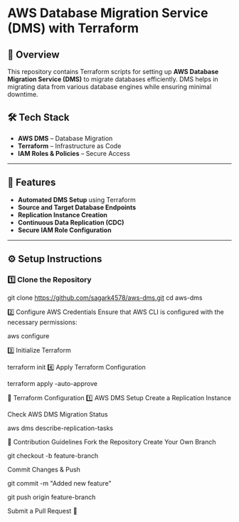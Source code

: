 # AWS Database Migration Service (DMS) with Terraform

## 🚀 Overview
This repository contains Terraform scripts for setting up **AWS Database Migration Service (DMS)** to migrate databases efficiently. DMS helps in migrating data from various database engines while ensuring minimal downtime.

## 🛠️ Tech Stack
- **AWS DMS** – Database Migration
- **Terraform** – Infrastructure as Code
- **IAM Roles & Policies** – Secure Access

---

## 📌 Features
- **Automated DMS Setup** using Terraform
- **Source and Target Database Endpoints**
- **Replication Instance Creation**
- **Continuous Data Replication (CDC)**
- **Secure IAM Role Configuration**

---

## ⚙️ Setup Instructions

### 1️⃣ Clone the Repository

git clone https://github.com/sagark4578/aws-dms.git
cd aws-dms

2️⃣ Configure AWS Credentials
Ensure that AWS CLI is configured with the necessary permissions:


aws configure

3️⃣ Initialize Terraform

terraform init
4️⃣ Apply Terraform Configuration

terraform apply -auto-approve

📌 Terraform Configuration
1️⃣ AWS DMS Setup
Create a Replication Instance


Check AWS DMS Migration Status

aws dms describe-replication-tasks

🤝 Contribution Guidelines
Fork the Repository
Create Your Own Branch

git checkout -b feature-branch

Commit Changes & Push

git commit -m "Added new feature"

git push origin feature-branch

Submit a Pull Request 🚀

